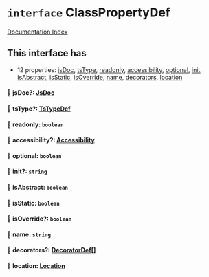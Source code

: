 # `interface` ClassPropertyDef

[Documentation Index](../README.md)

## This interface has

- 12 properties:
[jsDoc](#-jsdoc-jsdoc),
[tsType](#-tstype-tstypedef),
[readonly](#-readonly-boolean),
[accessibility](#-accessibility-accessibility),
[optional](#-optional-boolean),
[init](#-init-string),
[isAbstract](#-isabstract-boolean),
[isStatic](#-isstatic-boolean),
[isOverride](#-isoverride-boolean),
[name](#-name-string),
[decorators](#-decorators-decoratordef),
[location](#-location-location)


#### 📄 jsDoc?: [JsDoc](../interface.JsDoc/README.md)



#### 📄 tsType?: [TsTypeDef](../type.TsTypeDef/README.md)



#### 📄 readonly: `boolean`



#### 📄 accessibility?: [Accessibility](../type.Accessibility/README.md)



#### 📄 optional: `boolean`



#### 📄 init?: `string`



#### 📄 isAbstract: `boolean`



#### 📄 isStatic: `boolean`



#### 📄 isOverride?: `boolean`



#### 📄 name: `string`



#### 📄 decorators?: [DecoratorDef](../interface.DecoratorDef/README.md)\[]



#### 📄 location: [Location](../interface.Location/README.md)



